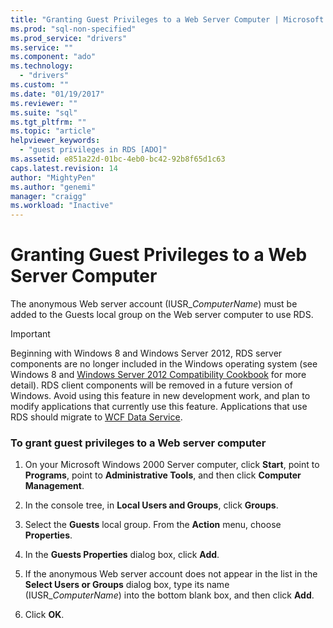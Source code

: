 ```yaml
---
title: "Granting Guest Privileges to a Web Server Computer | Microsoft Docs"
ms.prod: "sql-non-specified"
ms.prod_service: "drivers"
ms.service: ""
ms.component: "ado"
ms.technology:
  - "drivers"
ms.custom: ""
ms.date: "01/19/2017"
ms.reviewer: ""
ms.suite: "sql"
ms.tgt_pltfrm: ""
ms.topic: "article"
helpviewer_keywords: 
  - "guest privileges in RDS [ADO]"
ms.assetid: e851a22d-01bc-4eb0-bc42-92b8f65d1c63
caps.latest.revision: 14
author: "MightyPen"
ms.author: "genemi"
manager: "craigg"
ms.workload: "Inactive"
---
```

# Granting Guest Privileges to a Web Server Computer
The anonymous Web server account (IUSR_*ComputerName*) must be added to the Guests local group on the Web server computer to use RDS.  
  
> [!IMPORTANT]
>  Beginning with Windows 8 and Windows Server 2012, RDS server components are no longer included in the Windows operating system (see Windows 8 and [Windows Server 2012 Compatibility Cookbook](https://www.microsoft.com/en-us/download/details.aspx?id=27416) for more detail). RDS client components will be removed in a future version of Windows. Avoid using this feature in new development work, and plan to modify applications that currently use this feature. Applications that use RDS should migrate to [WCF Data Service](http://go.microsoft.com/fwlink/?LinkId=199565).  
  
### To grant guest privileges to a Web server computer  
  
1.  On your Microsoft Windows 2000 Server computer, click **Start**, point to **Programs**, point to **Administrative Tools**, and then click **Computer Management**.  
  
2.  In the console tree, in **Local Users and Groups**, click **Groups**.  
  
3.  Select the **Guests** local group. From the **Action** menu, choose **Properties**.  
  
4.  In the **Guests Properties** dialog box, click **Add**.  
  
5.  If the anonymous Web server account does not appear in the list in the **Select Users or Groups** dialog box, type its name (IUSR_*ComputerName*) into the bottom blank box, and then click **Add**.  
  
6.  Click **OK**.


